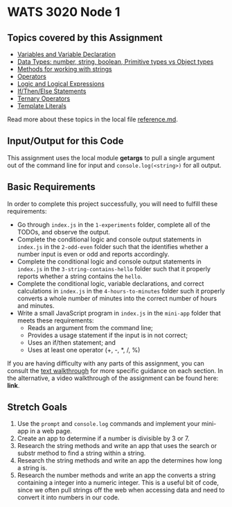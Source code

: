 # WATS 3020 Node 1

## Topics covered by this Assignment

* [Variables and Variable Declaration](./reference.md#Variable%20Declaration)
* [Data Types: number, string, boolean, Primitive types vs Object types](./reference.md#Variable%20Types)
* [Methods for working with strings](./reference.md#String%20Methods)
* [Operators](./reference.md#Operators)
* [Logic and Logical Expressions](./reference.md#Logic)
* [If/Then/Else Statements](./reference.md#if/else)
* [Ternary Operators](./reference.md#Ternary%20Operators)
* [Template Literals](./reference.md#Template%20Literals)

Read more about these topics in the local file [reference.md](./reference.md).

## Input/Output for this Code

This assignment uses the local module **getargs** to pull a single argument out of the command line for input and `console.log(<string>)` for all output.

## Basic Requirements

In order to complete this project successfully, you will need to fulfill these requirements:
* Go through `index.js` in the `1-experiments` folder, complete all of the TODOs, and observe the output.
* Complete the conditional logic and console output statements in `index.js` in the `2-odd-even` folder such that the identifies whether a number input is even or odd and reports accordingly.
* Complete the conditional logic and console output statements in `index.js` in the `3-string-contains-hello` folder such that it properly reports whether a string contains the `hello`.
* Complete the conditional logic, variable declarations, and correct calculations in `index.js` in the `4-hours-to-minutes` folder such it properly converts a whole number of minutes into the correct number of hours and minutes.
* Write a small JavaScript program in `index.js` in the `mini-app` folder that meets these requirements:
  * Reads an argument from the command line;
  * Provides a usage statement if the input is in not correct; 
  * Uses an if/then statement; and
  * Uses at least one operator (+, -, *, /, %)

If you are having difficulty with any parts of this assignment, you can consult the [text walkthrough](./tutorial.md) for more specific guidance on each section. In the alternative, a video walkthrough of the assignment can be found here: **link**.

## Stretch Goals

1. Use the `prompt` and `console.log` commands and implement your mini-app in a web page.
2. Create an app to determine if a number is divisible by 3 or 7.
3. Research the string methods and write an app that uses the search or substr method to find a string within a string.
4. Research the string methods and write an app the determines how long a string is.
5. Research the number methods and write an app the converts a string containing a integer into a numeric integer.  This is a useful bit of code, since we often pull strings off the web when accessing data and need to convert it into numbers in our code.

